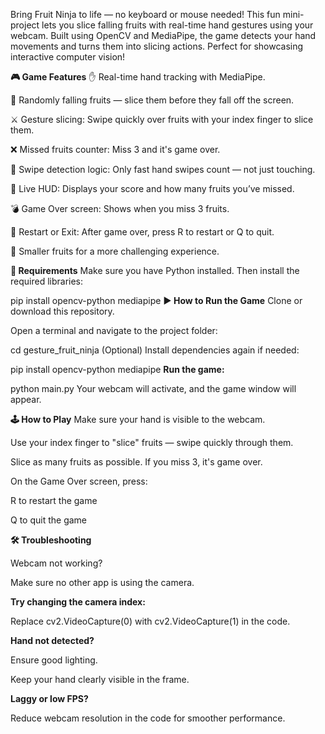 Bring Fruit Ninja to life — no keyboard or mouse needed! This fun mini-project lets you slice falling fruits with real-time hand gestures using your webcam. Built using OpenCV and MediaPipe, the game detects your hand movements and turns them into slicing actions. Perfect for showcasing interactive computer vision!

**🎮 Game Features**
✋ Real-time hand tracking with MediaPipe.

🍓 Randomly falling fruits — slice them before they fall off the screen.

⚔ Gesture slicing: Swipe quickly over fruits with your index finger to slice them.

❌ Missed fruits counter: Miss 3 and it's game over.

🧠 Swipe detection logic: Only fast hand swipes count — not just touching.

💬 Live HUD: Displays your score and how many fruits you’ve missed.

💣 Game Over screen: Shows when you miss 3 fruits.

🔁 Restart or Exit: After game over, press R to restart or Q to quit.

🍒 Smaller fruits for a more challenging experience.

**🧰 Requirements**
Make sure you have Python installed. Then install the required libraries:

pip install opencv-python mediapipe
**▶ How to Run the Game**
Clone or download this repository.

Open a terminal and navigate to the project folder:

cd gesture_fruit_ninja
(Optional) Install dependencies again if needed:

pip install opencv-python mediapipe
**Run the game:**

python main.py
Your webcam will activate, and the game window will appear.

**🕹 How to Play**
Make sure your hand is visible to the webcam.

Use your index finger to "slice" fruits — swipe quickly through them.

Slice as many fruits as possible. If you miss 3, it's game over.

On the Game Over screen, press:

R to restart the game

Q to quit the game

**🛠 Troubleshooting**

Webcam not working?

Make sure no other app is using the camera.

**Try changing the camera index:**

Replace cv2.VideoCapture(0) with cv2.VideoCapture(1) in the code.

**Hand not detected?**

Ensure good lighting.

Keep your hand clearly visible in the frame.

**Laggy or low FPS?**

Reduce webcam resolution in the code for smoother performance.
